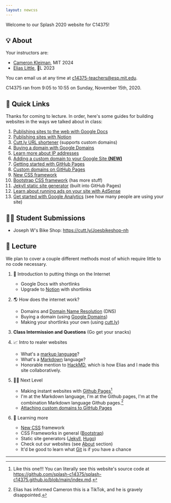 ```yaml
---
layout: newcss
---
```


Welcome to our Splash 2020 website for C14375!

## 💡 About

Your instructors are:

- [Cameron Kleiman](https://camk.co), MIT 2024
- [Elias Little](https://eliasl.com), 🌽L 2023

You can email us at any time at [c14375-teachers@esp.mit.edu](mailto:c14375-teachers@esp.mit.edu).

C14375 ran from 9:05 to 10:55 on Sunday, November 15th, 2020.

## 🔗 Quick Links

Thanks for coming to lecture. In order, here's some guides for building websites in the ways we talked about in class:

1. [Publishing sites to the web with Google Docs](https://support.google.com/a/users/answer/9308870?hl=en)
2. [Publishing sites with Notion](https://www.notion.so/Public-pages-web-publishing-9a1cbda1c1b5438390b93a7ee0f481ae)
3. [Cutt.ly URL shortener](https://cutt.ly/) (supports custom domains)
4. [Buying a domain with Google Domains](https://support.google.com/domains/answer/3453651?hl=en&ref_topic=3314003)
5. [Learn more about IP addresses](https://en.wikipedia.org/wiki/IP_address)
6. [Adding a custom domain to your Google Site **(NEW)**](https://support.google.com/sites/answer/9068867?hl=en)
6. [Getting started with GitHub Pages](https://docs.github.com/en/free-pro-team@latest/github/working-with-github-pages/getting-started-with-github-pages)
7. [Custom domains on GitHub Pages](https://docs.github.com/en/free-pro-team@latest/github/working-with-github-pages/configuring-a-custom-domain-for-your-github-pages-site)
8. [New CSS framework](https://newcss.net/)
9. [Bootstrap CSS framework](https://getbootstrap.com/) (has more stuff)
10. [Jekyll static site generator](https://jekyllrb.com) (built into GitHub Pages)
11. [Learn about running ads on your site with AdSense](https://support.google.com/adsense/answer/6242051)
12. [Get started with Google Analytics](https://support.google.com/analytics/answer/9306384?hl=en&ref_topic=9303319) (see how many people are using your site)

## 🧑‍🎓 Student Submissions

- Joseph W's Bike Shop: <https://cutt.ly/Joesbikeshop-nh>

## 📔 Lecture

We plan to cover a couple different methods most of which require little to no code necessary. 

1. 🐣 Introduction to putting things on the Internet
    - Google Docs with shortlinks
    - Upgrade to [Notion](https://notion.so) with shortlinks

2. 🌎 How does the internet work?
    - Domains and [Domain Name Resolution](https://en.wikipedia.org/wiki/Domain_Name_System) (DNS)
    - Buying a domain (using [Google Domains](https://domains.google))
    - Making your shortlinks your own (using [cutt.ly](https://cutt.ly))

3. **Class Intermission and Questions** (Go get your snacks)

4. 📈 Intro to realer websites
    - What's a [markup language](https://en.wikipedia.org/wiki/Markup_language)?
    - What's a [Markdown](https://www.markdownguide.org/) language?
    - Honorable mention to [HackMD](https://hackmd.io), which is how Elias and I made this site collaboratively.

5. 🧑‍💻 Next Level
    - Making instant websites with [Github Pages](https://pages.github.com)[^2]
    - I'm at the Markdown language, I'm at the Github pages, I'm at the combination Markdown language Github pages.[^1]
    - [Attaching custom domains to GitHub Pages](https://docs.github.com/en/free-pro-team@latest/github/working-with-github-pages/configuring-a-custom-domain-for-your-github-pages-site)

6. 🧠 Learning more
    - [New CSS](https://newcss.net/) framework
    - CSS Frameworks in general ([Bootstrap](https://getbootstrap.com/))
    - Static site generators ([Jekyll](https://jekyllrb.com), [Hugo](https://gohugo.io))
    - Check out our websites (see [About](#-about) section)
    - It'd be good to learn what [Git](https://git-scm.com) is if you have a chance

___

[^1]: Elias has informed Cameron this is a TikTok, and he is gravely disappointed.
[^2]: Like this one!!! You can literally see this website's source code at <https://github.com/splash-c14375/splash-c14375.github.io/blob/main/index.md>.
